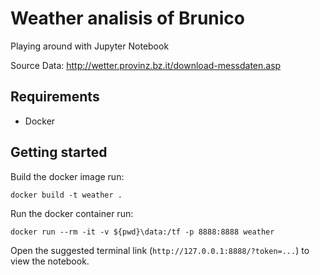 # Weather analisis of Brunico

Playing around with Jupyter Notebook

Source Data: http://wetter.provinz.bz.it/download-messdaten.asp

## Requirements

- Docker

## Getting started

Build the docker image run:
```
docker build -t weather .
```

Run the docker container run:
```
docker run --rm -it -v ${pwd}\data:/tf -p 8888:8888 weather
```

Open the suggested terminal link (`http://127.0.0.1:8888/?token=...`) to view the notebook.